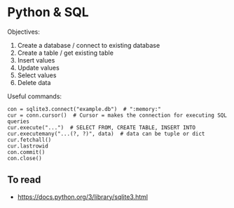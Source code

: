 # Python & SQL

Objectives:
1. Create a database / connect to existing database
2. Create a table / get existing table
3. Insert values
4. Update values
5. Select values
6. Delete data

Useful commands:
```
con = sqlite3.connect("example.db")  # ":memory:"
cur = conn.cursor()  # Cursor = makes the connection for executing SQL queries
cur.execute("...")  # SELECT FROM, CREATE TABLE, INSERT INTO
cur.executemany("...(?, ?)", data)  # data can be tuple or dict
cur.fetchall()
cur.lastrowid
con.commit()
con.close()
```

## To read
- https://docs.python.org/3/library/sqlite3.html
